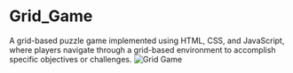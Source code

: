 # Grid_Game
A grid-based puzzle game implemented using HTML, CSS, and JavaScript, where players navigate through a grid-based environment to accomplish specific objectives or challenges.
![Grid Game](https://github.com/shivamkumar8009/Grid_Game/assets/128994962/8b5bff18-221e-46d2-bf01-1c7f3846abb1)
